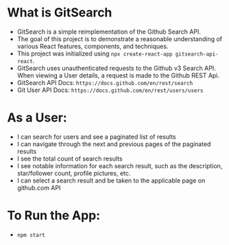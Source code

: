 # What is GitSearch
- GitSearch is a simple reimplementation of the Github Search API.
- The goal of this project is to demonstrate a reasonable understanding of various React features, components, and techniques.
- This project was initialized using `npx create-react-app gitsearch-api-react`.
- GitSearch uses unauthenticated requests to the Github v3 Search API. When viewing a User details, a request is made to the Github REST Api.
- GitSearch API Docs: `https://docs.github.com/en/rest/search`
- Git User API Docs: `https://docs.github.com/en/rest/users/users`

# As a User:
- I can search for users and see a paginated list of results
- I can navigate through the next and previous pages of the paginated results
- I see the total count of search results
- I see notable information for each search result, such as the description, star/follower count, profile pictures, etc.
- I can select a search result and be taken to the applicable page on github.com API

# To Run the App:
- `npm start`
